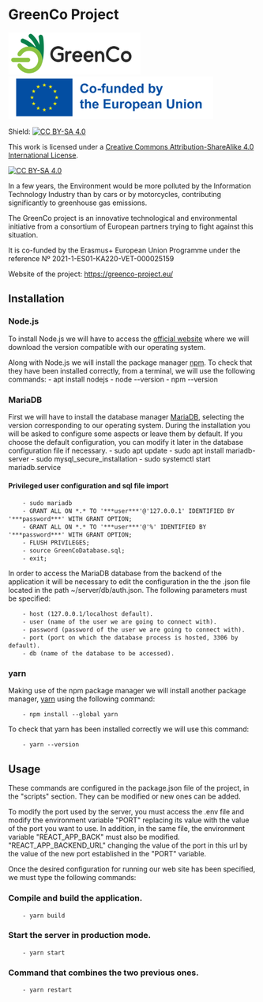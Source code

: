 # GreenCo Project
![GreenCo project logo](./public/assets/icon/logo1.png)    ![European Union logo](./public/assets/icon/logoEU.png)

Shield: [![CC BY-SA 4.0][cc-by-sa-shield]][cc-by-sa]

This work is licensed under a
[Creative Commons Attribution-ShareAlike 4.0 International License][cc-by-sa].

[![CC BY-SA 4.0][cc-by-sa-image]][cc-by-sa]

[cc-by-sa]: http://creativecommons.org/licenses/by-sa/4.0/
[cc-by-sa-image]: https://licensebuttons.net/l/by-sa/4.0/88x31.png
[cc-by-sa-shield]: https://img.shields.io/badge/License-CC%20BY--SA%204.0-lightgrey.svg

In a few years, the Environment would be more polluted by the Information Technology Industry than by cars or by motorcycles, contributing significantly to greenhouse gas emissions.

The GreenCo project is an innovative technological and environmental initiative from a consortium of European partners trying to fight against this situation.

It is co-funded by the Erasmus+ European Union Programme
under the reference Nº 2021-1-ES01-KA220-VET-000025159

Website of the project: https://greenco-project.eu/

## Installation

### Node.js

To install Node.js we will have to access the [official website](https://nodejs.org/en/)
where we will download the version compatible with our operating system.

Along with Node.js we will install the package manager [npm](https://www.npmjs.com/). To check
that they have been installed correctly, from a terminal, we will use the following commands:
        - apt install nodejs
        - node --version
        - npm --version
        
### MariaDB

First we will have to install the database manager [MariaDB](https://mariadb.org/download/?t=mariadb&p=mariadb&r=10.11.2&os=windows&cpu=x86_64&pkg=msi&m=fe_up_pt), selecting the version corresponding to our operating system. During the installation you will be asked to configure some aspects or leave them by default.
If you choose the default configuration, you can modify it later in the database configuration file if necessary.
        - sudo apt update
        - sudo apt install mariadb-server
        - sudo mysql_secure_installation
        - sudo systemctl start mariadb.service

#### Privileged user configuration and sql file import
        - sudo mariadb
        - GRANT ALL ON *.* TO '***user***'@'127.0.0.1' IDENTIFIED BY '***password***' WITH GRANT OPTION;
        - GRANT ALL ON *.* TO '***user***'@'%' IDENTIFIED BY '***password***' WITH GRANT OPTION;
        - FLUSH PRIVILEGES;
        - source GreenCoDatabase.sql;
        - exit;

In order to access the MariaDB database from the backend of the application it will be necessary to edit the configuration in the
the .json file located in the path ~/server/db/auth.json. The following parameters must be specified:

        - host (127.0.0.1/localhost default).
        - user (name of the user we are going to connect with).
        - password (password of the user we are going to connect with).
        - port (port on which the database process is hosted, 3306 by default).
        - db (name of the database to be accessed).

### yarn

Making use of the npm package manager we will install another package manager, [yarn](https://yarnpkg.com/) 
using the following command:

        - npm install --global yarn

To check that yarn has been installed correctly we will use this command:

        - yarn --version

        
## Usage

These commands are configured in the package.json file of the project, in the "scripts" section. They can be modified or new ones can be added. 

To modify the port used by the server, you must access the .env file and modify the environment variable
"PORT" replacing its value with the value of the port you want to use. In addition, in the same file, the environment variable "REACT_APP_BACK" must also be modified.
"REACT_APP_BACKEND_URL" changing the value of the port in this url by the value of the new port established in the "PORT" variable.

Once the desired configuration for running our web site has been specified, we must type the following commands:

### Compile and build the application.
        - yarn build

### Start the server in production mode.
        - yarn start
        
### Command that combines the two previous ones.
        - yarn restart
